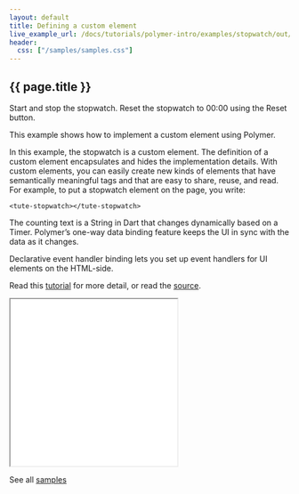 ```yaml
---
layout: default
title: Defining a custom element
live_example_url: /docs/tutorials/polymer-intro/examples/stopwatch/out/web/index.html
header:
  css: ["/samples/samples.css"]
---
```


## {{ page.title }}

Start and stop the stopwatch. Reset the stopwatch to 00:00 using the Reset
button.

This example shows how to implement a custom element using Polymer.

In this example, the stopwatch is a custom element. The definition of a custom
element encapsulates and hides the implementation details. With custom
elements, you can easily create new kinds of elements that have semantically
meaningful tags and that are easy to share, reuse, and read. For example, to
put a stopwatch element on the page, you write:

`<tute-stopwatch></tute-stopwatch>`

The counting text is a String in Dart that changes dynamically based on a
Timer. Polymer’s one-way data binding feature keeps the UI in sync with the
data as it changes.

Declarative event handler binding lets you set up event handlers for UI
elements on the HTML-side.

Read this [tutorial](/docs/tutorials/polymer-intro) for
more detail, or read the
[source](https://github.com/dart-lang/dart-tutorials-samples/tree/master/web/stopwatch).


<iframe class="running-app-frame"
        style="height:300px;width:300px;"
        src="{{page.live_example_url}}">
</iframe>

See all [samples](/samples/)
